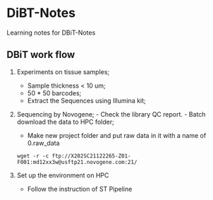 # DiBT-Notes
Learning notes for DBiT-Notes

## DBiT work flow
  1. Experiments on tissue samples;
     - Sample thickness < 10 um;
     - 50 * 50 barcodes;
     - Extract the Sequences using Illumina kit;
    
   2. Sequencing by Novogene;
     - Check the library QC report.
     - Batch download the data to HPC folder;
       - Make new project folder and put raw data in it with a name of 0.raw_data
      ```
      wget -r -c ftp://X202SC21122265-Z01-F001:md12xx3w@usftp21.novogene.com:21/
      ```
   3. Set up the environment on HPC
      - Follow the instruction of ST Pipeline
